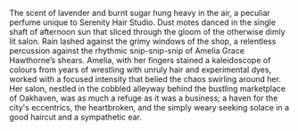 The scent of lavender and burnt sugar hung heavy in the air, a peculiar perfume unique to Serenity Hair Studio.  Dust motes danced in the single shaft of afternoon sun that sliced through the gloom of the otherwise dimly lit salon.  Rain lashed against the grimy windows of the shop, a relentless percussion against the rhythmic snip-snip-snip of Amelia Grace Hawthorne’s shears. Amelia, with her fingers stained a kaleidoscope of colours from years of wrestling with unruly hair and experimental dyes, worked with a focused intensity that belied the chaos swirling around her.  Her salon, nestled in the cobbled alleyway behind the bustling marketplace of Oakhaven, was as much a refuge as it was a business; a haven for the city's eccentrics, the heartbroken, and the simply weary seeking solace in a good haircut and a sympathetic ear.
